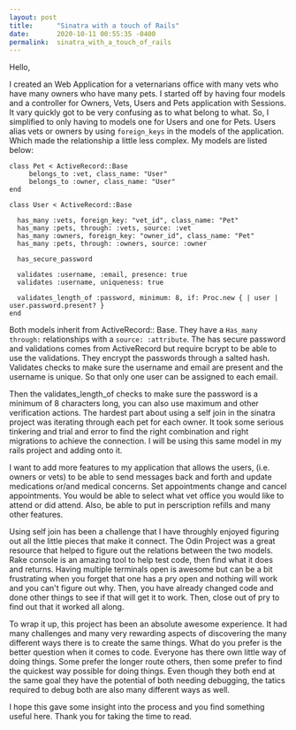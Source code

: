 ```yaml
---
layout: post
title:      "Sinatra with a touch of Rails"
date:       2020-10-11 00:55:35 -0400
permalink:  sinatra_with_a_touch_of_rails
---
```



Hello, 

I created an Web Application for a veternarians office with many vets who have many owners who have many pets. I started off by having four models and a controller for Owners, Vets, Users and Pets application with Sessions. It vary quickly got to be very confusing as to what belong to what. So, I simplified to only having to models one for Users and one for Pets. Users alias vets or owners by using `foreign_keys` in the models of the application. Which made the relationship a little less complex. My models are listed below:

```
class Pet < ActiveRecord::Base
     belongs_to :vet, class_name: "User" 
     belongs_to :owner, class_name: "User"
end

class User < ActiveRecord::Base
  
  has_many :vets, foreign_key: "vet_id", class_name: "Pet"
  has_many :pets, through: :vets, source: :vet
  has_many :owners, foreign_key: "owner_id", class_name: "Pet"
  has_many :pets, through: :owners, source: :owner
  
  has_secure_password

  validates :username, :email, presence: true
  validates :username, uniqueness: true

  validates_length_of :password, minimum: 8, if: Proc.new { | user | user.password.present? }
end
```

Both models inherit from ActiveRecord:: Base. They have a  `Has_many through:` relationships with a `source: :attribute`. The has secure password and validations comes from ActiveRecord but require bcrypt to be able to use the validations. They encrypt the passwords through a salted hash. Validates checks to make sure the username and email are present and the username is unique. So that only one user can be assigned to each email.

Then the validates_length_of checks to make sure the password is a minimum of 8 characters long, you can also use maximum and other verification actions. The hardest part about using a self join in the sinatra project was iterating through each pet for each owner. It took some serious tinkering and trial and error to find the right combination and right migrations to achieve the connection. I will be using this same model in my rails project and adding onto it. 

I want to add more features to my application that allows the users, (i.e. owners or vets) to be able to send messages back and forth and update medications or/and medical concerns. Set appointments change and cancel appointments. You would be able to select what vet office you would like to attend or did attend. Also, be able to put in perscription refills and many other features. 

Using self join has been a challenge that I have throughly enjoyed figuring out all the little pieces that make it connect. The Odin Project was a great resource that helped to figure out the relations between the two models. Rake console is an amazing tool to help test code, then find what it does and returns. Having multiple terminals open is awesome but can be a bit frustrating when you forget that one has a pry open and nothing will work and you can't figure out why. Then, you have already changed code and done other things to see if that will get it to work. Then, close out of pry to find out that it worked all along. 

To wrap it up, this project has been an absolute awesome experience. It had many challenges and many very rewarding aspects of discovering the many different ways there is to create the same things. What do you prefer is the better question when it comes to code. Everyone has there own little way of doing things. Some prefer the longer route others, then some prefer to find the quickest way possible for doing things. Even though they both end at the same goal they have the potential of both needing debugging, the tatics required to debug both are also many different ways as well.

I hope this gave some insight into the process and you find something useful here. Thank you for taking the time to read. 




